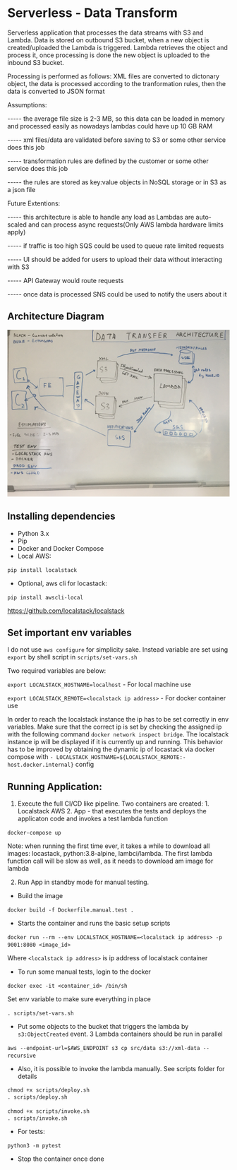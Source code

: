 # Serverless - Data Transform

Serverless application that processes the data streams with S3 and Lambda.
Data is stored on outbound S3 bucket, when a new object is created/uploaded the Lambda is triggered. Lambda retrieves the object and process it, once processing is done the new object is uploaded to the inbound S3 bucket.

Processing is performed as follows:
XML files are converted to dictonary object, the data is processed according to the tranformation rules, then the data is converted to JSON format

Assumptions:

----- the average file size is 2-3 MB, so this data can be loaded in memory and processed easily as nowadays lambdas could have up 10 GB RAM

----- xml files/data are validated before saving to S3 or some other service does this job

----- transformation rules are defined by the customer or some other service does this job

----- the rules are stored as key:value objects in NoSQL storage or in S3 as a json file

Future Extentions:

----- this architecture is able to handle any load as Lambdas are auto-scaled and can process async requests(Only AWS lambda hardware limits apply)

----- if traffic is too high SQS could be used to queue rate limited requests

----- UI should be added for users to upload their data without interacting with S3

----- API Gateway would route requests

----- once data is processed SNS could be used to notify the users about it

## Architecture Diagram
![Architecture](images/DATA-TRANSFER.JPG)

## Installing dependencies
- Python 3.x
- Pip
- Docker and Docker Compose
- Local AWS:

`pip install localstack`
- Optional, aws cli for locastack:

`pip install awscli-local`

https://github.com/localstack/localstack

## Set important env variables
I do not use `aws configure` for simplicity sake. Instead variable are set using `export` by shell script in `scripts/set-vars.sh`

Two required variables are below:

`export LOCALSTACK_HOSTNAME=localhost`  - For local machine use

`export LOCALSTACK_REMOTE=<localstack ip address>`   - For docker container use

In order to reach the localstack instance the ip has to be set correctly in env variables.
Make sure that the correct ip is set by checking the assigned ip with the following command `docker network inspect bridge`. The localstack instance ip will be displayed if it is currently up and running. This behavior has to be improved by obtaining the dynamic ip of locastack via docker compose with `- LOCALSTACK_HOSTNAME=${LOCALSTACK_REMOTE:-host.docker.internal}` config

## Running Application:
1. Execute the full CI/CD like pipeline. Two containers are created: 1. Localstack AWS 2. App - that executes the tests and deploys the applicaton code and invokes a test lambda function

`docker-compose up`

Note: when running the first time ever, it takes a while to download all images: locastack, python:3.8-alpine, lambci/lambda. The first lambda function call will be slow as well, as it needs to download am image for lambda

2. Run App in standby mode for manual testing.
- Build the image

`docker build -f Dockerfile.manual.test .`
- Starts the container and runs the basic setup scripts

`docker run --rm --env LOCALSTACK_HOSTNAME=<localstack ip address> -p 9001:8080 <image_id>`

Where `<localstack ip address>` is ip address of localstack container
- To run some manual tests, login to the docker

`docker exec -it <container_id> /bin/sh`

Set env variable to make sure everything in place

`. scripts/set-vars.sh`

- Put some objects to the bucket that triggers the lambda by `s3:ObjectCreated` event. 3 Lambda containers should be run in parallel

`aws --endpoint-url=$AWS_ENDPOINT s3 cp src/data s3://xml-data --recursive`
- Also, it is possible to invoke the lambda manually. See scripts folder for details
```
chmod +x scripts/deploy.sh
. scripts/deploy.sh

chmod +x scripts/invoke.sh
. scripts/invoke.sh
```
- For tests:

`python3 -m pytest`
- Stop the container once done